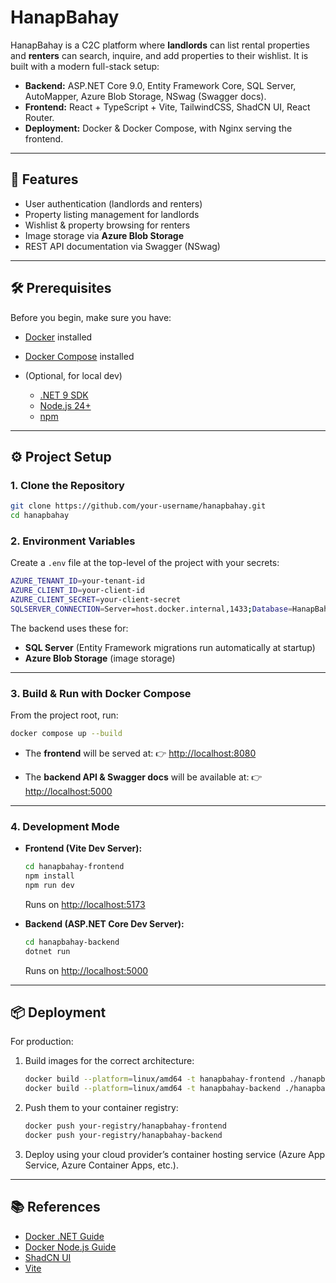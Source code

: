 # HanapBahay

HanapBahay is a C2C platform where **landlords** can list rental properties and **renters** can search, inquire, and add properties to their wishlist. It is built with a modern full-stack setup:

- **Backend:** ASP.NET Core 9.0, Entity Framework Core, SQL Server, AutoMapper, Azure Blob Storage, NSwag (Swagger docs).
- **Frontend:** React + TypeScript + Vite, TailwindCSS, ShadCN UI, React Router.
- **Deployment:** Docker & Docker Compose, with Nginx serving the frontend.

---

## 🚀 Features

- User authentication (landlords and renters)
- Property listing management for landlords
- Wishlist & property browsing for renters
- Image storage via **Azure Blob Storage**
- REST API documentation via Swagger (NSwag)

---

## 🛠 Prerequisites

Before you begin, make sure you have:

- [Docker](https://www.docker.com/get-started) installed
- [Docker Compose](https://docs.docker.com/compose/) installed
- (Optional, for local dev)

  - [.NET 9 SDK](https://dotnet.microsoft.com/)
  - [Node.js 24+](https://nodejs.org/)
  - [npm](https://www.npmjs.com/)

---

## ⚙️ Project Setup

### 1. Clone the Repository

```bash
git clone https://github.com/your-username/hanapbahay.git
cd hanapbahay
```

### 2. Environment Variables

Create a `.env` file at the top-level of the project with your secrets:

```bash
AZURE_TENANT_ID=your-tenant-id
AZURE_CLIENT_ID=your-client-id
AZURE_CLIENT_SECRET=your-client-secret
SQLSERVER_CONNECTION=Server=host.docker.internal,1433;Database=HanapBahayDb;User Id=sa;Password=Your_password123;TrustServerCertificate=True;
```

The backend uses these for:

- **SQL Server** (Entity Framework migrations run automatically at startup)
- **Azure Blob Storage** (image storage)

---

### 3. Build & Run with Docker Compose

From the project root, run:

```bash
docker compose up --build
```

- The **frontend** will be served at:
  👉 [http://localhost:8080](http://localhost:8080)

- The **backend API & Swagger docs** will be available at:
  👉 [http://localhost:5000](http://localhost:5000)

---

### 4. Development Mode

- **Frontend (Vite Dev Server):**

  ```bash
  cd hanapbahay-frontend
  npm install
  npm run dev
  ```

  Runs on [http://localhost:5173](http://localhost:5173)

- **Backend (ASP.NET Core Dev Server):**

  ```bash
  cd hanapbahay-backend
  dotnet run
  ```

  Runs on [http://localhost:5000](http://localhost:5000)

---

## 📦 Deployment

For production:

1. Build images for the correct architecture:

   ```bash
   docker build --platform=linux/amd64 -t hanapbahay-frontend ./hanapbahay-frontend
   docker build --platform=linux/amd64 -t hanapbahay-backend ./hanapbahay-backend
   ```

2. Push them to your container registry:

   ```bash
   docker push your-registry/hanapbahay-frontend
   docker push your-registry/hanapbahay-backend
   ```

3. Deploy using your cloud provider’s container hosting service (Azure App Service, Azure Container Apps, etc.).

---

## 📚 References

- [Docker .NET Guide](https://docs.docker.com/language/dotnet/)
- [Docker Node.js Guide](https://docs.docker.com/language/nodejs/)
- [ShadCN UI](https://ui.shadcn.com/)
- [Vite](https://vitejs.dev/)
